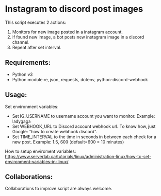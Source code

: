 # Instagram to discord post images

This script executes 2 actions:

1. Monitors for new image posted in a instagram account.
2. If found new image, a bot posts new instagram image in a discord channel.
3. Repeat after set interval.

## Requirements:

- Python v3
- Python module re, json, requests, dotenv, python-discord-webhook

## Usage:

Set environment variables:

- Set IG_USERNAME to username account you want to monitor. Example: ladygaga
- Set WEBHOOK_URL to Discord account webhook url. To know how, just Google: "how to create webhook discord".
- Set TIME_INTERVAL to the time in seconds in between each check for a new post. Example: 1.5, 600 (default=600 = 10 minutes)

How to setup enviroment variables: 
https://www.serverlab.ca/tutorials/linux/administration-linux/how-to-set-environment-variables-in-linux/

## Collaborations:

Collaborations to improve script are always welcome.
